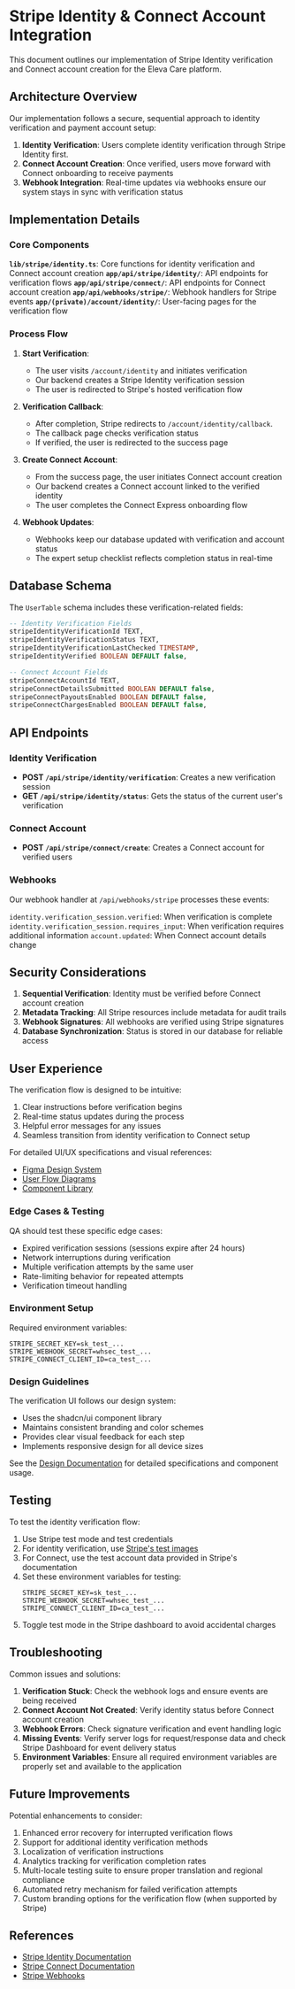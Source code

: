 # Stripe Identity & Connect Account Integration

This document outlines our implementation of Stripe Identity verification and Connect account creation for the Eleva Care platform.

## Architecture Overview

Our implementation follows a secure, sequential approach to identity verification and payment account setup:

1. **Identity Verification**: Users complete identity verification through Stripe Identity first.
2. **Connect Account Creation**: Once verified, users move forward with Connect onboarding to receive payments
3. **Webhook Integration**: Real-time updates via webhooks ensure our system stays in sync with verification status

## Implementation Details

### Core Components

**`lib/stripe/identity.ts`**: Core functions for identity verification and Connect account creation
**`app/api/stripe/identity/`**: API endpoints for verification flows
**`app/api/stripe/connect/`**: API endpoints for Connect account creation
**`app/api/webhooks/stripe/`**: Webhook handlers for Stripe events
**`app/(private)/account/identity/`**: User-facing pages for the verification flow

### Process Flow

1. **Start Verification**:

   - The user visits `/account/identity` and initiates verification
   - Our backend creates a Stripe Identity verification session
   - The user is redirected to Stripe's hosted verification flow

2. **Verification Callback**:

   - After completion, Stripe redirects to `/account/identity/callback`.
   - The callback page checks verification status
   - If verified, the user is redirected to the success page

3. **Create Connect Account**:

   - From the success page, the user initiates Connect account creation
   - Our backend creates a Connect account linked to the verified identity
   - The user completes the Connect Express onboarding flow

4. **Webhook Updates**:
   - Webhooks keep our database updated with verification and account status
   - The expert setup checklist reflects completion status in real-time

## Database Schema

The `UserTable` schema includes these verification-related fields:

```sql
-- Identity Verification Fields
stripeIdentityVerificationId TEXT,
stripeIdentityVerificationStatus TEXT,
stripeIdentityVerificationLastChecked TIMESTAMP,
stripeIdentityVerified BOOLEAN DEFAULT false,

-- Connect Account Fields
stripeConnectAccountId TEXT,
stripeConnectDetailsSubmitted BOOLEAN DEFAULT false,
stripeConnectPayoutsEnabled BOOLEAN DEFAULT false,
stripeConnectChargesEnabled BOOLEAN DEFAULT false,
```

## API Endpoints

### Identity Verification

- **POST `/api/stripe/identity/verification`**: Creates a new verification session
- **GET `/api/stripe/identity/status`**: Gets the status of the current user's verification

### Connect Account

- **POST `/api/stripe/connect/create`**: Creates a Connect account for verified users

### Webhooks

Our webhook handler at `/api/webhooks/stripe` processes these events:

`identity.verification_session.verified`: When verification is complete
`identity.verification_session.requires_input`: When verification requires additional information
`account.updated`: When Connect account details change

## Security Considerations

1. **Sequential Verification**: Identity must be verified before Connect account creation
2. **Metadata Tracking**: All Stripe resources include metadata for audit trails
3. **Webhook Signatures**: All webhooks are verified using Stripe signatures
4. **Database Synchronization**: Status is stored in our database for reliable access

## User Experience

The verification flow is designed to be intuitive:

1. Clear instructions before verification begins
2. Real-time status updates during the process
3. Helpful error messages for any issues
4. Seamless transition from identity verification to Connect setup

For detailed UI/UX specifications and visual references:

- [Figma Design System](https://www.figma.com/file/eleva-care/identity-verification)
- [User Flow Diagrams](https://www.figma.com/file/eleva-care/verification-flow)
- [Component Library](https://eleva-care.vercel.app/docs/components/identity)

### Edge Cases & Testing

QA should test these specific edge cases:

- Expired verification sessions (sessions expire after 24 hours)
- Network interruptions during verification
- Multiple verification attempts by the same user
- Rate-limiting behavior for repeated attempts
- Verification timeout handling

### Environment Setup

Required environment variables:

```env
STRIPE_SECRET_KEY=sk_test_...
STRIPE_WEBHOOK_SECRET=whsec_test_...
STRIPE_CONNECT_CLIENT_ID=ca_test_...
```

### Design Guidelines

The verification UI follows our design system:

- Uses the shadcn/ui component library
- Maintains consistent branding and color schemes
- Provides clear visual feedback for each step
- Implements responsive design for all device sizes

See the [Design Documentation](https://eleva-care.vercel.app/docs/design/identity) for detailed specifications and component usage.

## Testing

To test the identity verification flow:

1. Use Stripe test mode and test credentials
2. For identity verification, use [Stripe's test images](https://stripe.com/docs/identity/test-verification)
3. For Connect, use the test account data provided in Stripe's documentation
4. Set these environment variables for testing:
   ```env
   STRIPE_SECRET_KEY=sk_test_...
   STRIPE_WEBHOOK_SECRET=whsec_test_...
   STRIPE_CONNECT_CLIENT_ID=ca_test_...
   ```
5. Toggle test mode in the Stripe dashboard to avoid accidental charges

## Troubleshooting

Common issues and solutions:

1. **Verification Stuck**: Check the webhook logs and ensure events are being received
2. **Connect Account Not Created**: Verify identity status before Connect account creation
3. **Webhook Errors**: Check signature verification and event handling logic
4. **Missing Events**: Verify server logs for request/response data and check Stripe Dashboard for event delivery status
5. **Environment Variables**: Ensure all required environment variables are properly set and available to the application

## Future Improvements

Potential enhancements to consider:

1. Enhanced error recovery for interrupted verification flows
2. Support for additional identity verification methods
3. Localization of verification instructions
4. Analytics tracking for verification completion rates
5. Multi-locale testing suite to ensure proper translation and regional compliance
6. Automated retry mechanism for failed verification attempts
7. Custom branding options for the verification flow (when supported by Stripe)

## References

- [Stripe Identity Documentation](https://stripe.com/docs/identity)
- [Stripe Connect Documentation](https://stripe.com/docs/connect)
- [Stripe Webhooks](https://stripe.com/docs/webhooks)
